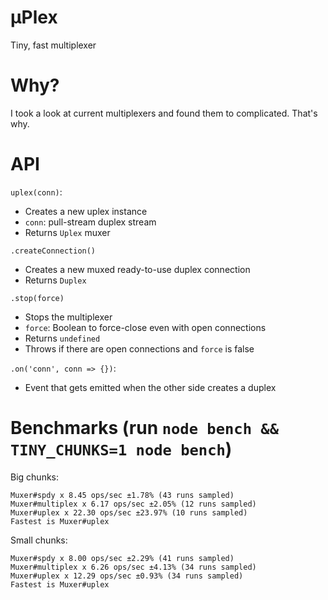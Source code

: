 # µPlex

Tiny, fast multiplexer

# Why?

I took a look at current multiplexers and found them to complicated. That's why.

# API
`uplex(conn)`:
  - Creates a new uplex instance
  - `conn`: pull-stream duplex stream
  - Returns `Uplex` muxer

`.createConnection()`
  - Creates a new muxed ready-to-use duplex connection
  - Returns `Duplex`

`.stop(force)`
  - Stops the multiplexer
  - `force`: Boolean to force-close even with open connections
  - Returns `undefined`
  - Throws if there are open connections and `force` is false

`.on('conn', conn => {})`:
  - Event that gets emitted when the other side creates a duplex

# Benchmarks (run `node bench && TINY_CHUNKS=1 node bench`)
Big chunks:
```
Muxer#spdy x 8.45 ops/sec ±1.78% (43 runs sampled)
Muxer#multiplex x 6.17 ops/sec ±2.05% (12 runs sampled)
Muxer#uplex x 22.30 ops/sec ±23.97% (10 runs sampled)
Fastest is Muxer#uplex
```

Small chunks:
```
Muxer#spdy x 8.00 ops/sec ±2.29% (41 runs sampled)
Muxer#multiplex x 6.26 ops/sec ±4.13% (34 runs sampled)
Muxer#uplex x 12.29 ops/sec ±0.93% (34 runs sampled)
Fastest is Muxer#uplex
```
